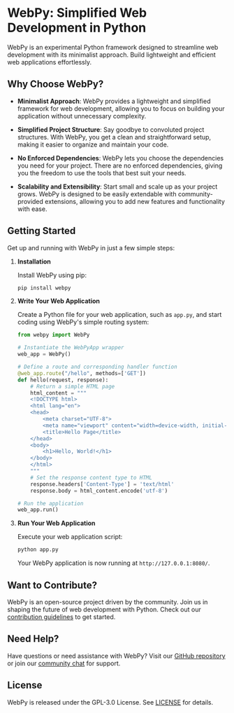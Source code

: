 # WebPy: Simplified Web Development in Python

WebPy is an experimental Python framework designed to streamline web development with its minimalist approach. Build lightweight and efficient web applications effortlessly.

## Why Choose WebPy?

- **Minimalist Approach**: WebPy provides a lightweight and simplified framework for web development, allowing you to focus on building your application without unnecessary complexity.

- **Simplified Project Structure**: Say goodbye to convoluted project structures. With WebPy, you get a clean and straightforward setup, making it easier to organize and maintain your code.

- **No Enforced Dependencies**: WebPy lets you choose the dependencies you need for your project. There are no enforced dependencies, giving you the freedom to use the tools that best suit your needs.

- **Scalability and Extensibility**: Start small and scale up as your project grows. WebPy is designed to be easily extendable with community-provided extensions, allowing you to add new features and functionality with ease.

## Getting Started

Get up and running with WebPy in just a few simple steps:

1. **Installation**

    Install WebPy using pip:

    ```bash
    pip install webpy
    ```

2. **Write Your Web Application**

    Create a Python file for your web application, such as `app.py`, and start coding using WebPy's simple routing system:

    ```python
    from webpy import WebPy

    # Instantiate the WebPyApp wrapper
    web_app = WebPy()

    # Define a route and corresponding handler function
    @web_app.route("/hello", methods=['GET'])
    def hello(request, response):
        # Return a simple HTML page
        html_content = """
        <!DOCTYPE html>
        <html lang="en">
        <head>
            <meta charset="UTF-8">
            <meta name="viewport" content="width=device-width, initial-scale=1.0">
            <title>Hello Page</title>
        </head>
        <body>
            <h1>Hello, World!</h1>
        </body>
        </html>
        """
        # Set the response content type to HTML
        response.headers['Content-Type'] = 'text/html'
        response.body = html_content.encode('utf-8')

    # Run the application
    web_app.run()
    ```

3. **Run Your Web Application**

    Execute your web application script:

    ```bash
    python app.py
    ```

    Your WebPy application is now running at `http://127.0.0.1:8080/`.

## Want to Contribute?

WebPy is an open-source project driven by the community. Join us in shaping the future of web development with Python. Check out our [contribution guidelines](CONTRIBUTING.md) to get started.

## Need Help?

Have questions or need assistance with WebPy? Visit our [GitHub repository](https://github.com/webpy/webpy) or join our [community chat](https://discord.gg/webpy) for support.

## License

WebPy is released under the GPL-3.0 License. See [LICENSE](LICENSE) for details.
